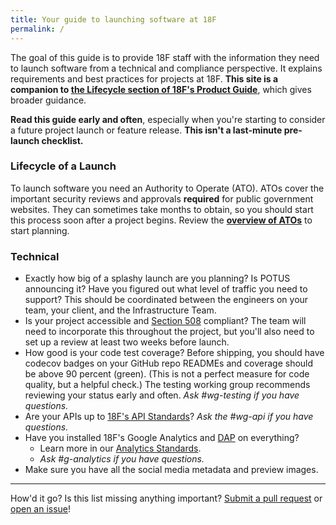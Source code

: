 ```yaml
---
title: Your guide to launching software at 18F
permalink: /
---
```


The goal of this guide is to provide 18F staff with the information they need to launch software from a technical and compliance perspective. It explains requirements and best practices for projects at 18F. **This site is a companion to [the Lifecycle section of 18F's Product Guide](https://pages.18f.gov/product-guide/lifecycle-of-a-project/)**, which gives broader guidance.

**Read this guide early and often**, especially when you're starting to consider a future project launch or feature release. **This isn't a last-minute pre-launch checklist.**

### Lifecycle of a Launch

To launch software you need an Authority to Operate (ATO). ATOs cover the important security reviews and approvals **required** for public government websites. They can sometimes take months to obtain, so you should start this process soon after a project begins. Review the [**overview of ATOs**](ato/) to start planning.

### Technical

* Exactly how big of a splashy launch are you planning? Is POTUS announcing it? Have you figured out what level of traffic you need to support? This should be coordinated between the engineers on your team, your client, and the Infrastructure Team.
* Is your project accessible and [Section 508](laws/508/) compliant? The team will need to incorporate this throughout the project, but you'll also need to set up a review at least two weeks before launch.
* How good is your code test coverage? Before shipping, you should have codecov badges on your GitHub repo READMEs and coverage should be above 90 percent (green). (This is not a perfect measure for code quality, but a helpful check.) The testing working group recommends reviewing your status early and often. _Ask #wg-testing if you have questions._
* Are your APIs up to [18F's API Standards](https://github.com/18f/api-standards)? _Ask the #wg-api if you have questions._
* Have you installed 18F's Google Analytics and [DAP](https://www.digitalgov.gov/services/dap/) on everything?
    * Learn more in our [Analytics Standards](https://github.com/18F/analytics-standards).
    * _Ask #g-analytics if you have questions._
* Make sure you have all the social media metadata and preview images.

---

How'd it go? Is this list missing anything important? [Submit a pull request](https://github.com/18f/before-you-ship) or [open an issue](https://github.com/18f/before-you-ship/issues/new)!
